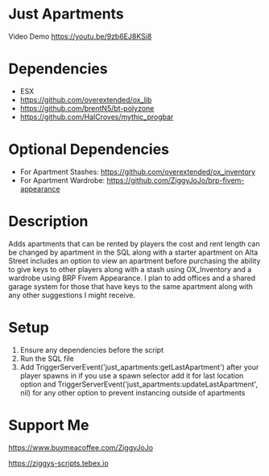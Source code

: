 # Just Apartments
 
Video Demo https://youtu.be/9zb6EJ8KSi8

# Dependencies

- ESX 
- https://github.com/overextended/ox_lib    
- https://github.com/brentN5/bt-polyzone
- https://github.com/HalCroves/mythic_progbar

# Optional Dependencies

- For Apartment Stashes: https://github.com/overextended/ox_inventory
- For Apartment Wardrobe: https://github.com/ZiggyJoJo/brp-fivem-appearance


# Description

Adds apartments that can be rented by players the cost and rent length can be changed by apartment in the SQL along with a starter apartment on Alta Street includes an option to view an apartment before purchasing the ability to give keys to other players along with a stash using OX_Inventory and a wardrobe using BRP Fivem Appearance. I plan to add offices and a shared garage system for those that have keys to the same apartment along with any other suggestions I might receive.


# Setup

1. Ensure any dependencies before the script 
2. Run the SQL file 
3. Add TriggerServerEvent('just_apartments:getLastApartment') after your player spawns in if you use a spawn selector add it for last location option and TriggerServerEvent('just_apartments:updateLastApartment', nil) for any other option to prevent instancing outside of apartments

# Support Me
https://www.buymeacoffee.com/ZiggyJoJo

https://ziggys-scripts.tebex.io
